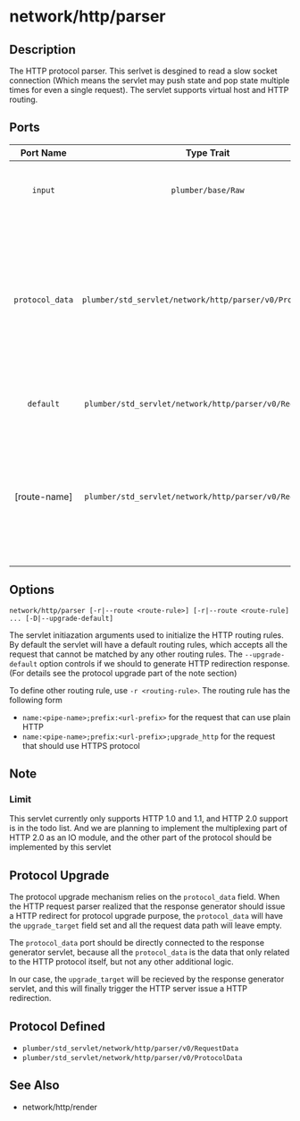 # network/http/parser

## Description

The HTTP protocol parser. This serlvet is desgined to read a slow socket connection (Which means the servlet
may push state and pop state multiple times for even a single request). The servlet supports virtual host and
HTTP routing.

## Ports

| Port Name | Type Trait    | Direction | Decription |
|:---------:|:-------------:|:---------:|:-----------|
| `input`   | `plumber/base/Raw` | Input     | The raw HTTP Reuqest Byte Stream |
| `protocol_data` | `plumber/std_servlet/network/http/parser/v0/ProtocolData` | The HTTP protocol releated data, which means it doesn't releated to actual server logic but the response rendering |
| `default` | `plumber/std_servlet/network/http/parser/v0/RequestData` | The default routing output |
| [route-name] | `plumber/std_servlet/network/http/parser/v0/RequestData` | The request data will be forwarded to the [route-name] if the routing rule matches |

## Options

```
network/http/parser [-r|--route <route-rule>] [-r|--route <route-rule] ... [-D|--upgrade-default]
```

The servlet initiazation arguments used to initialize the HTTP routing rules.
By default the servlet will have a default routing rules, which accepts all the request that cannot be matched by any other routing rules.
The `--upgrade-default` option controls if we should to generate HTTP redirection response. (For details see the protocol upgrade part of the
note section)

To define other routing rule, use `-r <routing-rule>`. The routing rule has the following form 

* `name:<pipe-name>;prefix:<url-prefix>` for the request that can use plain HTTP
* `name:<pipe-name>;prefix:<url-prefix>;upgrade_http` for the request that should use HTTPS protocol

## Note

### Limit

This servlet currently only supports HTTP 1.0 and 1.1, and HTTP 2.0 support is in the todo list.
And we are planning to implement the multiplexing part of HTTP 2.0 as an IO module, and the other part of 
the protocol should be implemented by this servlet

## Protocol Upgrade

The protocol upgrade mechanism relies on the `protocol_data` field. When the HTTP request parser realized that 
the response generator should issue a HTTP redirect for protocol upgrade purpose, the `protocol_data` will have
the `upgrade_target` field set and all the request data path will leave empty.

The `protocol_data` port should be directly connected to the response generator servlet, because all the `protocol_data`
is the data that only related to the HTTP protocol itself, but not any other additional logic.

In our case, the `upgrade_target` will be recieved by the response generator servlet, and this will finally trigger the
HTTP server issue a HTTP redirection.

## Protocol Defined

* `plumber/std_servlet/network/http/parser/v0/RequestData`
* `plumber/std_servlet/network/http/parser/v0/ProtocolData`

## See Also

* network/http/render
